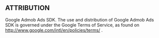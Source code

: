 ## ATTRIBUTION

Google Admob Ads SDK. 
The use and distribution of Google Admob Ads SDK is governed under the Google Terms of Service, as found on <http://www.google.com/intl/en/policies/terms/> .